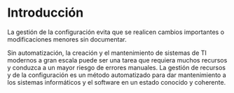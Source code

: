 # Introducción

La gestión de la configuración evita que se realicen cambios importantes o modificaciones menores sin documentar.

Sin automatización, la creación y el mantenimiento de sistemas de TI modernos a gran escala puede ser una tarea que requiera muchos recursos y conduzca a un mayor riesgo de errores manuales. La gestión de recursos y de la configuración es un método automatizado para dar mantenimiento a los sistemas informáticos y el software en un estado conocido y coherente.
